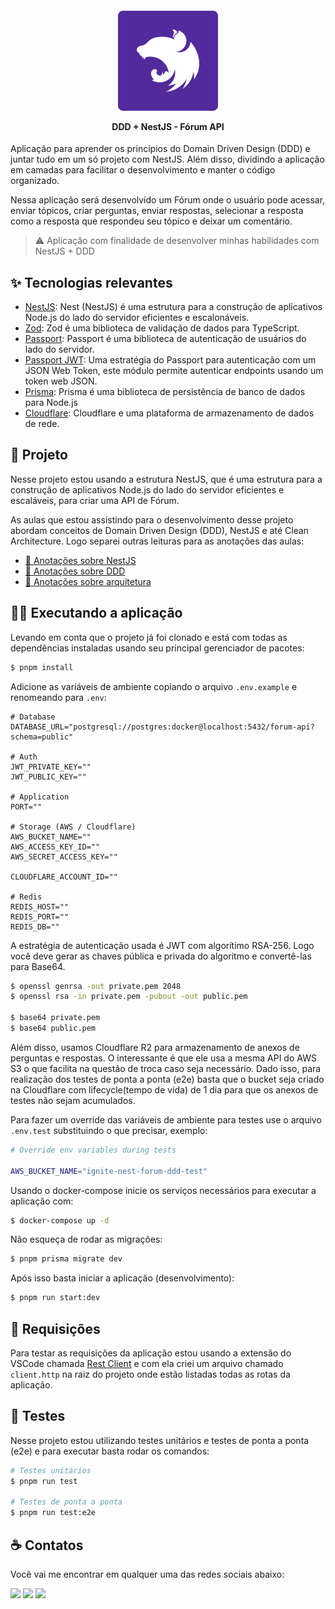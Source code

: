<h4 align="center">
  <img src=".github/nest.svg" />

  <p>DDD + NestJS - Fórum API</p>
</h4>

Aplicação para aprender os princípios do Domain Driven Design (DDD) e juntar tudo em um só projeto com NestJS. Além disso, dividindo a aplicação em camadas para facilitar o desenvolvimento e manter o código organizado.

Nessa aplicação será desenvolvido um Fórum onde o usuário pode acessar, enviar tópicos, criar perguntas, enviar respostas, selecionar a resposta como a resposta que respondeu seu tópico e deixar um comentário.

> ⚠️ Aplicação com finalidade de desenvolver minhas habilidades com NestJS + DDD

## ✨ Tecnologias relevantes

- [NestJS](https://docs.nestjs.com): Nest (NestJS) é uma estrutura para a construção de aplicativos Node.js do lado do servidor eficientes e escalonáveis.
- [Zod](https://zod.dev): Zod é uma biblioteca de validação de dados para TypeScript.
- [Passport](https://www.passportjs.org/): Passport é uma biblioteca de autenticação de usuários do lado do servidor.
- [Passport JWT](https://www.passportjs.org/packages/passport-jwt/): Uma estratégia do Passport para autenticação com um JSON Web Token, este módulo permite autenticar endpoints usando um token web JSON.
- [Prisma](https://www.prisma.io/): Prisma é uma biblioteca de persistência de banco de dados para Node.js
- [Cloudflare](https://www.cloudflare.com/): Cloudflare e uma plataforma de armazenamento de dados de rede.

## 🚀 Projeto

Nesse projeto estou usando a estrutura NestJS, que é uma estrutura para a construção de aplicativos Node.js do lado do servidor eficientes e escaláveis, para criar uma API de Fórum.

As aulas que estou assistindo para o desenvolvimento desse projeto abordam conceitos de Domain Driven Design (DDD), NestJS e até Clean Architecture. Logo separei outras leituras para as anotações das aulas:

- [📃 Anotações sobre NestJS](./.github/notes-about-nestjs.md)
- [📃 Anotações sobre DDD](./.github/notes-about-ddd.md)
- [📃 Anotações sobre arquitetura](./.github/notes-about-architecture.md)

## 🧑‍🏭 Executando a aplicação

Levando em conta que o projeto já foi clonado e está com todas as dependências instaladas usando seu principal gerenciador de pacotes:

```bash
$ pnpm install
```

Adicione as variáveis de ambiente copiando o arquivo `.env.example` e renomeando para `.env`:

```properties
# Database
DATABASE_URL="postgresql://postgres:docker@localhost:5432/forum-api?schema=public"

# Auth
JWT_PRIVATE_KEY=""
JWT_PUBLIC_KEY=""

# Application
PORT=""

# Storage (AWS / Cloudflare)
AWS_BUCKET_NAME=""
AWS_ACCESS_KEY_ID=""
AWS_SECRET_ACCESS_KEY=""

CLOUDFLARE_ACCOUNT_ID=""

# Redis
REDIS_HOST=""
REDIS_PORT=""
REDIS_DB=""
```

A estratégia de autenticação usada é JWT com algorítimo RSA-256. Logo você deve gerar as chaves pública e privada do algoritmo e convertê-las para Base64.

```bash
$ openssl genrsa -out private.pem 2048
$ openssl rsa -in private.pem -pubout -out public.pem

$ base64 private.pem
$ base64 public.pem
```

Além disso, usamos Cloudflare R2 para armazenamento de anexos de perguntas e respostas. O interessante é que ele usa a mesma API do AWS S3 o que facilita na questão de troca caso seja necessário. Dado isso, para realização dos testes de ponta a ponta (e2e) basta que o bucket seja criado na Cloudflare com lifecycle(tempo de vida) de 1 dia para que os anexos de testes não sejam acumulados.

Para fazer um override das variáveis de ambiente para testes use o arquivo `.env.test` substituindo o que precisar, exemplo:

```bash
# Override env variables during tests

AWS_BUCKET_NAME="ignite-nest-forum-ddd-test"
```

Usando o docker-compose inicie os serviços necessários para executar a aplicação com:

```bash
$ docker-compose up -d
```

Não esqueça de rodar as migrações:

```bash
$ pnpm prisma migrate dev
```

Após isso basta iniciar a aplicação (desenvolvimento):

```bash
$ pnpm run start:dev
```

## 🦉 Requisições

Para testar as requisições da aplicação estou usando a extensão do VSCode chamada [Rest Client](https://marketplace.visualstudio.com/items?itemName=humao.rest-client) e com ela criei um arquivo chamado `client.http` na raiz do projeto onde estão listadas todas as rotas da aplicação.

## 🧪 Testes

Nesse projeto estou utilizando testes unitários e testes de ponta a ponta (e2e) e para executar basta rodar os comandos:

```bash
# Testes unitários
$ pnpm run test

# Testes de ponta a ponta
$ pnpm run test:e2e
```

## ☕ Contatos

Você vai me encontrar em qualquer uma das redes sociais abaixo:

<a href = "mailto: leo.azannielttt@gmail.com"><img src="https://img.shields.io/badge/-Gmail-%23EA4335?style=for-the-badge&logo=gmail&logoColor=white" target="_blank" margin-right="10px"></a>
<a href="https://www.linkedin.com/in/leandroazanniel/" target="_blank"><img src="https://img.shields.io/badge/-LinkedIn-%230077B5?style=for-the-badge&logo=linkedin&logoColor=white" target="_blank"></a>
<a href="https://api.whatsapp.com/send?phone=5592985406269" target="_blank"><img src="https://img.shields.io/badge/-WhatsApp-%25D366?style=for-the-badge&logo=whatsapp&logoColor=white" target="_blank"></a>
